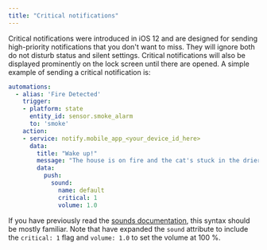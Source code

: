 ```yaml
---
title: "Critical notifications"
---
```


Critical notifications were introduced in iOS 12 and are designed for sending high-priority notifications that you don't want to miss. They will ignore both do not disturb status and silent settings. Critical notifications will also be displayed prominently on the lock screen until there are opened. A simple example of sending a critical notification is:

```yaml
automations:
  - alias: 'Fire Detected'
    trigger:
    - platform: state
      entity_id: sensor.smoke_alarm
      to: 'smoke'
    action:
    - service: notify.mobile_app_<your_device_id_here>
      data:
        title: "Wake up!"
        message: "The house is on fire and the cat's stuck in the drier!"
        data:
          push:
            sound:
              name: default
              critical: 1
              volume: 1.0

```

If you have previously read the [sounds documentation](sounds.md), this syntax should be mostly familiar. Note that have expanded the `sound` attribute to include the `critical: 1` flag and `volume: 1.0` to set the volume at 100 %.
